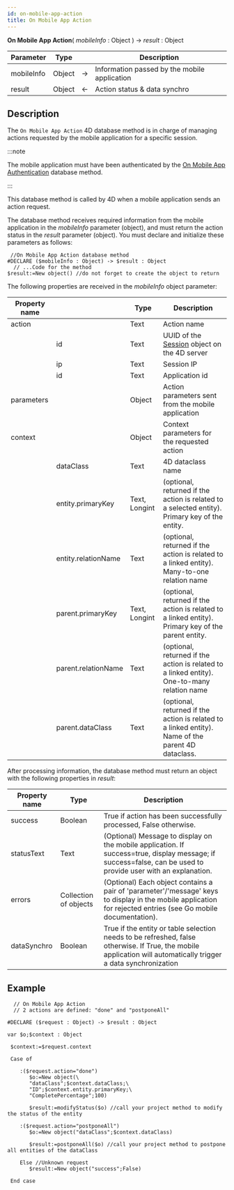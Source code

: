 ```yaml
---
id: on-mobile-app-action
title: On Mobile App Action
---
```


**On Mobile App Action**( *mobileInfo* : Object ) -> *result* : Object

|Parameter|Type||Description|
|---|---|----|---|
|mobileInfo|Object|->|Information passed by the mobile application|
|result|Object|<-|Action status & data synchro|


## Description

The `On Mobile App Action` 4D database method is in charge of managing actions requested by the mobile application for a specific session.  

:::note

The mobile application must have been authenticated by the [On Mobile App Authentication](../4d/on-mobile-app-authentication) database method. 

:::

This database method is called by 4D when a mobile application sends an action request. 

The database method receives required information from the mobile application in the *mobileInfo* parameter (object), and must return the action status in the *result* parameter (object). You must declare and initialize these parameters as follows:

```4d
 //On Mobile App Action database method
#DECLARE ($mobileInfo : Object) -> $result : Object
  // ...Code for the method
$result:=New object() //do not forget to create the object to return
```
 
The following properties are received in the *mobileInfo* object parameter:


|Property name||Type|Description|
|---|---|----|---|
|action||Text|Action name|
||id|Text|UUID of the [Session](https://developer.4d.com/docs/en/API/SessionClass.html) object on the 4D server|
||ip|Text|Session IP|
||id|Text|Application id|
|parameters||Object|Action parameters sent from the mobile application|
|context||Object|Context parameters for the requested action|
||dataClass|Text|4D dataclass name|
||entity.primaryKey|Text, Longint|(optional, returned if the action is related to a selected entity). Primary key of the entity. |
||entity.relationName|Text|(optional, returned if the action is related to a linked entity). Many-to-one relation name|
||parent.primaryKey|Text, Longint |(optional, returned if the action is related to a linked entity). Primary key of the parent entity.|
||parent.relationName|Text|(optional, returned if the action is related to a linked entity). One-to-many relation name|
||parent.dataClass|Text|(optional, returned if the action is related to a linked entity). Name of the parent 4D dataclass.|

	
After processing information, the database method must return an object with the following properties in *result*:

|Property name|Type|Description|
|---|----|---|
|success|Boolean|True if action has been successfully processed, False otherwise.|
|statusText|Text|(Optional) Message to display on the mobile application. If success=true, display message; if success=false, can be used to provide user with an explanation.|
|errors|Collection of objects|(Optional) Each object contains a pair of 'parameter'/'message' keys to display in the mobile application for rejected entries (see Go mobile documentation).|
|dataSynchro|Boolean|True if the entity or table selection needs to be refreshed, false otherwise. If True, the mobile application will automatically trigger a data synchronization|
		
## Example  

```4d
  // On Mobile App Action
  // 2 actions are defined: "done" and "postponeAll"
 
#DECLARE ($request : Object) -> $result : Object

var $o;$context : Object
 
 $context:=$request.context
 
 Case of
 
    :($request.action="done")
       $o:=New object(\
       "dataClass";$context.dataClass;\
       "ID";$context.entity.primaryKey;\
       "CompletePercentage";100)
 
       $result:=modifyStatus($o) //call your project method to modify the status of the entity
 
    :($request.action="postponeAll")
       $o:=New object("dataClass";$context.dataClass)
 
       $result:=postponeAll($o) //call your project method to postpone all entities of the dataClass
 
    Else //Unknown request
       $result:=New object("success";False)
 
 End case
 
 ```